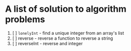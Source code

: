 

# A list of solution to algorithm problems
1. [ ] `lonelyInt` - find a unique integer from an array's list
2. [ ]  reverse - reverse a function to reverse a string
3. [ ]  reverseInt - reverse and integer

